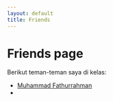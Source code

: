 ```yaml
---
layout: default
title: Friends
---
```

# Friends page

Berikut teman-teman saya di kelas:
- [Muhammad Fathurrahman](https://fyou00.github.io/)
- 